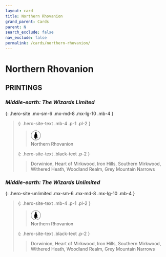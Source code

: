 ```yaml
---
layout: card
title: Northern Rhovanion
grand_parent: Cards
parent: N
search_exclude: false
nav_exclude: false
permalink: /cards/northern-rhovanion/
---
```


# Northern Rhovanion


## PRINTINGS


### _Middle-earth: The Wizards Limited_

{: .hero-site .mx-sm-6 .mx-md-8 .mx-lg-10 .mb-4 }
> {: .hero-site-text .mb-4 .p-1 .pl-2 }
> > <div class="card-mp"><img src="/assets/images/wilderness.svg"></div>
> > <div class="character-card-name">Northern Rhovanion</div>
>
> {: .hero-site-text .black-text .p-2 }
> > Dorwinion, Heart of Mirkwood, Iron Hills, Southern Mirkwood, Withered Heath, Woodland Realm, Grey Mountain Narrows 
> 

### _Middle-earth: The Wizards Unlimited_

{: .hero-site-unlimited .mx-sm-6 .mx-md-8 .mx-lg-10 .mb-4 }
> {: .hero-site-text .mb-4 .p-1 .pl-2 }
> > <div class="card-mp"><img src="/assets/images/wilderness.svg"></div>
> > <div class="character-card-name">Northern Rhovanion</div>
>
> {: .hero-site-text .black-text .p-2 }
> > Dorwinion, Heart of Mirkwood, Iron Hills, Southern Mirkwood, Withered Heath, Woodland Realm, Grey Mountain Narrows 
> 
